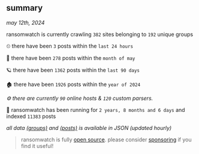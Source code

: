 
## summary
_may 12th, 2024_

ransomwatch is currently crawling `382` sites belonging to `192` unique groups

⏲ there have been `3` posts within the `last 24 hours`

🦈 there have been `278` posts within the `month of may`

🪐 there have been `1362` posts within the `last 90 days`

🏚 there have been `1926` posts within the `year of 2024`

_⚙️ there are currently `90` online hosts & `120` custom parsers._

🦕 ransomwatch has been running for `2 years, 8 months and 6 days` and indexed `11383` posts

_all data  [(groups)](http://ransomwhat.telemetry.ltd/groups) and [(posts)](http://ransomwhat.telemetry.ltd/posts) is available in JSON (updated hourly)_

> ransomwatch is fully [open source](https://github.com/joshhighet/ransomwatch#ransomwatch--). please consider [sponsoring](https://github.com/sponsors/joshhighet) if you find it useful!
